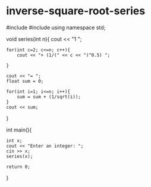 # inverse-square-root-series

#include <iostream>
#include <cmath>
using namespace std;

void series(int n){
    cout << "1 ";

    for(int c=2; c<=n; c++){
        cout << "+ (1/(" << c << ")^0.5) ";

    }

    cout << "= ";
    float sum = 0;

    for(int i=1; i<=n; i++){
        sum = sum + (1/sqrt(i));
    }
    cout << sum;
}

int main(){

    int x;
    cout << "Enter an integer: ";
    cin >> x;
    series(x);

    return 0;
}
